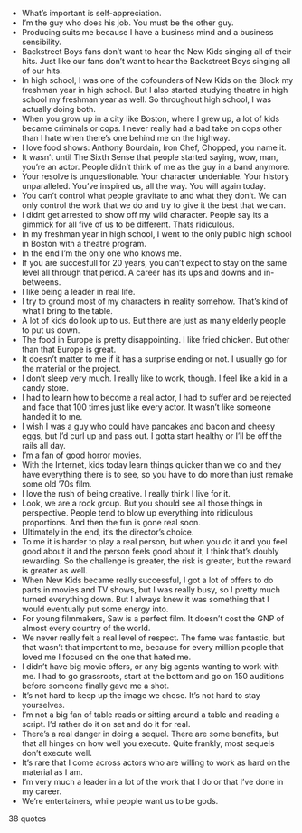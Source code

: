  - What’s important is self-appreciation.
 - I’m the guy who does his job. You must be the other guy.
 - Producing suits me because I have a business mind and a business sensibility.
 - Backstreet Boys fans don’t want to hear the New Kids singing all of their hits. Just like our fans don’t want to hear the Backstreet Boys singing all of our hits.
 - In high school, I was one of the cofounders of New Kids on the Block my freshman year in high school. But I also started studying theatre in high school my freshman year as well. So throughout high school, I was actually doing both.
 - When you grow up in a city like Boston, where I grew up, a lot of kids became criminals or cops. I never really had a bad take on cops other than I hate when there’s one behind me on the highway.
 - I love food shows: Anthony Bourdain, Iron Chef, Chopped, you name it.
 - It wasn’t until The Sixth Sense that people started saying, wow, man, you’re an actor. People didn’t think of me as the guy in a band anymore.
 - Your resolve is unquestionable. Your character undeniable. Your history unparalleled. You’ve inspired us, all the way. You will again today.
 - You can’t control what people gravitate to and what they don’t. We can only control the work that we do and try to give it the best that we can.
 - I didnt get arrested to show off my wild character. People say its a gimmick for all five of us to be different. Thats ridiculous.
 - In my freshman year in high school, I went to the only public high school in Boston with a theatre program.
 - In the end I’m the only one who knows me.
 - If you are succesfull for 20 years, you can’t expect to stay on the same level all through that period. A career has its ups and downs and in-betweens.
 - I like being a leader in real life.
 - I try to ground most of my characters in reality somehow. That’s kind of what I bring to the table.
 - A lot of kids do look up to us. But there are just as many elderly people to put us down.
 - The food in Europe is pretty disappointing. I like fried chicken. But other than that Europe is great.
 - It doesn’t matter to me if it has a surprise ending or not. I usually go for the material or the project.
 - I don’t sleep very much. I really like to work, though. I feel like a kid in a candy store.
 - I had to learn how to become a real actor, I had to suffer and be rejected and face that 100 times just like every actor. It wasn’t like someone handed it to me.
 - I wish I was a guy who could have pancakes and bacon and cheesy eggs, but I’d curl up and pass out. I gotta start healthy or I’ll be off the rails all day.
 - I’m a fan of good horror movies.
 - With the Internet, kids today learn things quicker than we do and they have everything there is to see, so you have to do more than just remake some old ’70s film.
 - I love the rush of being creative. I really think I live for it.
 - Look, we are a rock group. But you should see all those things in perspective. People tend to blow up everything into ridiculous proportions. And then the fun is gone real soon.
 - Ultimately in the end, it’s the director’s choice.
 - To me it is harder to play a real person, but when you do it and you feel good about it and the person feels good about it, I think that’s doubly rewarding. So the challenge is greater, the risk is greater, but the reward is greater as well.
 - When New Kids became really successful, I got a lot of offers to do parts in movies and TV shows, but I was really busy, so I pretty much turned everything down. But I always knew it was something that I would eventually put some energy into.
 - For young filmmakers, Saw is a perfect film. It doesn’t cost the GNP of almost every country of the world.
 - We never really felt a real level of respect. The fame was fantastic, but that wasn’t that important to me, because for every million people that loved me I focused on the one that hated me.
 - I didn’t have big movie offers, or any big agents wanting to work with me. I had to go grassroots, start at the bottom and go on 150 auditions before someone finally gave me a shot.
 - It’s not hard to keep up the image we chose. It’s not hard to stay yourselves.
 - I’m not a big fan of table reads or sitting around a table and reading a script. I’d rather do it on set and do it for real.
 - There’s a real danger in doing a sequel. There are some benefits, but that all hinges on how well you execute. Quite frankly, most sequels don’t execute well.
 - It’s rare that I come across actors who are willing to work as hard on the material as I am.
 - I’m very much a leader in a lot of the work that I do or that I’ve done in my career.
 - We’re entertainers, while people want us to be gods.

38 quotes